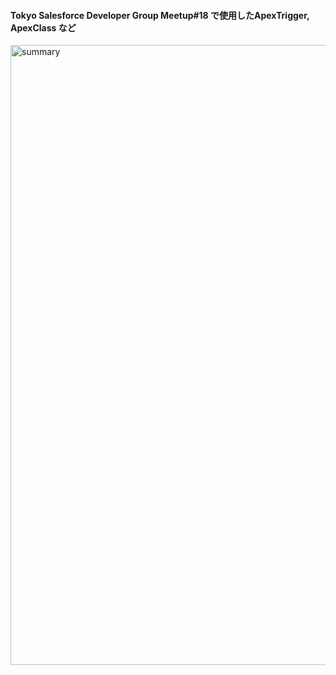 #### Tokyo Salesforce Developer Group Meetup#18 で使用したApexTrigger, ApexClass など

<img width="992" alt="summary" src="https://user-images.githubusercontent.com/863990/42020219-316f50c6-7af2-11e8-9549-a5a2b07dad91.png">
